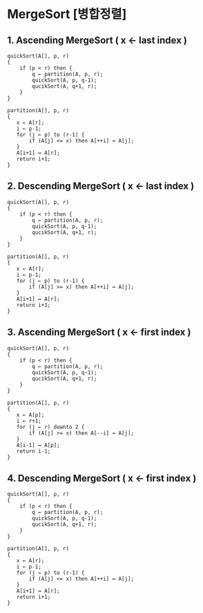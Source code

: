 # MergeSort [병합정렬]

## 1. Ascending MergeSort ( x ← last index )

```
quickSort(A[], p, r)
{
    if (p < r) then {
        q ← partition(A, p, r);
        quickSort(A, p, q-1);
        qucikSort(A, q+1, r);
    }
}

partition(A[], p, r) 
{
   x ← A[r];
   i ← p-1;
   for (j ← p) to (r-1) {
       if (A[j] <= x) then A[++i] ↔ A[j];
   }
   A[i+1] ↔ A[r];
   return i+1;
}
```

## 2. Descending MergeSort ( x ← last index )

```
quickSort(A[], p, r)
{
    if (p < r) then {
        q ← partition(A, p, r);
        quickSort(A, p, q-1);
        qucikSort(A, q+1, r);
    }
}

partition(A[], p, r) 
{
   x ← A[r];
   i ← p-1;
   for (j ← p) to (r-1) {
       if (A[j] >= x) then A[++i] ↔ A[j];
   }
   A[i+1] ↔ A[r];
   return i+1;
}
```

## 3. Ascending MergeSort ( x ← first index )

```
quickSort(A[], p, r)
{
    if (p < r) then {
        q ← partition(A, p, r);
        quickSort(A, p, q-1);
        qucikSort(A, q+1, r);
    }
}

partition(A[], p, r) 
{
   x ← A[p];
   i ← r+1;
   for (j ← r) downto 2 {
       if (A[j] >= x) then A[--i] ↔ A[j];
   }
   A[i-1] ↔ A[p];
   return i-1;
}
```

## 4. Descending MergeSort ( x ← first index )

```
quickSort(A[], p, r)
{
    if (p < r) then {
        q ← partition(A, p, r);
        quickSort(A, p, q-1);
        qucikSort(A, q+1, r);
    }
}

partition(A[], p, r) 
{
   x ← A[r];
   i ← p-1;
   for (j ← p) to (r-1) {
       if (A[j] <= x) then A[++i] ↔ A[j];
   }
   A[i+1] ↔ A[r];
   return i+1;
}
```